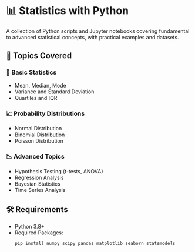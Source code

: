 # 📊 Statistics with Python

A collection of Python scripts and Jupyter notebooks covering fundamental to advanced statistical concepts, with practical examples and datasets.

## 🧮 Topics Covered

### 🔢 Basic Statistics
- Mean, Median, Mode
- Variance and Standard Deviation
- Quartiles and IQR

### 📈 Probability Distributions
- Normal Distribution
- Binomial Distribution
- Poisson Distribution

### 📉 Advanced Topics
- Hypothesis Testing (t-tests, ANOVA)
- Regression Analysis
- Bayesian Statistics
- Time Series Analysis

## 🛠️ Requirements
- Python 3.8+
- Required Packages:
  ```bash
  pip install numpy scipy pandas matplotlib seaborn statsmodels